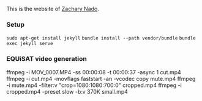 This is the website of [Zachary Nado](http://zna.do/).

### Setup
`sudo apt-get install jekyll`
`bundle install --path vendor/bundle`
`bundle exec jekyll serve`


### EQUiSAT video generation
ffmpeg -i MOV_0007.MP4 -ss 00:00:08 -t 00:00:37 -async 1 cut.mp4
ffmpeg -i cut.mp4 -movflags faststart -an -vcodec copy mute.mp4
ffmpeg -i mute.mp4 -filter:v "crop=1080:1080:700:0" cropped.mp4
ffmpeg -i cropped.mp4 -preset slow -b:v 370K small.mp4